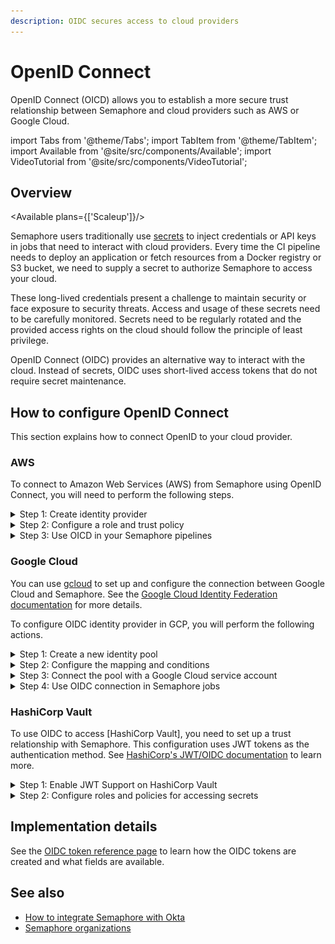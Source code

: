 ```yaml
---
description: OIDC secures access to cloud providers
---
```


# OpenID Connect

OpenID Connect (OICD) allows you to establish a more secure trust relationship between Semaphore and cloud providers such as AWS or Google Cloud.

import Tabs from '@theme/Tabs';
import TabItem from '@theme/TabItem';
import Available from '@site/src/components/Available';
import VideoTutorial from '@site/src/components/VideoTutorial';

## Overview

<Available plans={['Scaleup']}/>

Semaphore users traditionally use [secrets](./secrets) to inject credentials or API keys in jobs that need to interact with cloud providers. Every time the CI pipeline needs to deploy an application or fetch resources from a Docker registry or S3 bucket, we need to supply a secret to authorize Semaphore to access your cloud.

These long-lived credentials present a challenge to maintain security or face exposure to security threats. Access and usage of these secrets need to be carefully monitored. Secrets need to be regularly rotated and the provided access rights on the cloud should follow the principle of least privilege.

OpenID Connect (OIDC) provides an alternative way to interact with the cloud. Instead of secrets, OIDC uses short-lived access tokens that do not require secret maintenance.

## How to configure OpenID Connect

This section explains how to connect OpenID to your cloud provider.

### AWS

To connect to Amazon Web Services (AWS) from Semaphore using OpenID Connect, you will need to perform the following steps.

<details>
<summary>Step 1: Create identity provider</summary>
<div>

1. Log in to the [AWS IAM Console](https://console.aws.amazon.com/iam/)
2. Under **Access management**, select **Identity providers**
3. Press **Add provider**
4. Select **OpenID connect**
5. In **Provider URL** and **Audience** type your [organization URL](./organizations#general-settings), e.g. `https://my-org.semaphoreci.com`
6. Press **Add provider**
   
![Creating an OIDC Identity Provider](./img/aws-identity-provider.jpg)

</div>
</details>

<details>
<summary>Step 2: Configure a role and trust policy</summary>
<div>

1. Log in to the [AWS IAM Console](https://console.aws.amazon.com/iam/)
2. Under **Access management**, select **Roles**
3. Press **Create role**
4. Select **Web identity**
5. Under **Identity provider** and **Audience**, select the provider you created in Step 1
6. Press **Next**
7. Choose the permissions you want this role to have. This typically involves selecting a policy that allows access to the AWS resources your pipelines need. For example, if your pipelines need access to S3, you might choose the `AmazonS3FullAccess` policy.
8. Press **Next**
9. Type the **Role name** and an optional description
10. Press **Create role**

![Adding an OIDC role](./img/add-oidc-role.jpg)

Next, edit the trust policy as follows:

1. Select the newly created Role by name. You may need to use the search box to locate it
2. Select the **Trust relationships** tab
3. Press **Edit trust policy**
4. Edit the `Condition` section (see below for details)
5. Press **Update policy**


The trust policy uses JSON to configure what projects and branches can access the resources assigned to this role. 
    
- Use `StringEquals` to define specific projects and branches 
- Use `StringLike` to match projects and branches using a pattern
- You can combine `StringEquals` and `StringLike` in the same `Condition`

The following example shows how to grant permissions to:

- organization:`my-org` 
- project id: `936a5312-a3b8-4921-8b3f-2cec8baac574`
- repository: `web`
- branch: `main`

```json title="Assigning trust relationship by the exact name"
"Condition": {
    "StringEquals": {
        "my-org.semaphoreci.com:aud": "https://my-org.semaphoreci.com",
        "my-org.semaphoreci.com:sub": "org:my-org:project:936a5312-a3b8-4921-8b3f-2cec8baac574:repo:web:ref_type:branch:ref:refs/heads/main"
 }
}
```

The next example shows how to grant permissions to:

- organization `my-org` 
- project id `936a5312-a3b8-4921-8b3f-2cec8baac574`
- repository `web`
- all branches

```json title="Assigning trust relationship by pattern match"
"Condition": {
    "StringLike": {
        "{org-name}.semaphoreci.com:sub":
        "org:{org-name}:project:936a5312-a3b8-4921-8b3f-2cec8baac574:repo:web:ref_type:branch:ref:refs/heads/*",
 },
}
```

</div>
</details>

<details>
<summary>Step 3: Use OICD in your Semaphore pipelines</summary>
<div>

You can now use OICD to access your AWS resources from any of your pipelines.

In order authenticate with AWS, add these commands to the Semaphore [job](./jobs) that needs access.

```shell "Job commands to authenticate"
export ROLE_ARN="YOUR_AWS_ROLE_NAME"
export SESSION_NAME="semaphore-job-${SEMAPHORE_JOB_ID}"
export CREDENTIALS=$(aws sts assume-role-with-web-identity --role-arn $ROLE_ARN --role-session-name $SESSION_NAME --web-identity-token $SEMAPHORE_OIDC_TOKEN)
export AWS_ACCESS_KEY_ID=$(echo $CREDENTIALS | jq -r '.Credentials.AccessKeyId')
export AWS_SESSION_TOKEN=$(echo $CREDENTIALS | jq -r '.Credentials.SessionToken')
export AWS_SECRET_ACCESS_KEY=$(echo $CREDENTIALS | jq -r '.Credentials.SecretAccessKey')
```

:::note

Replace `YOUR_AWS_ROLE_NAME` with the Role you created in Step 2

:::

</div>
</details>

### Google Cloud

You can use [gcloud](https://cloud.google.com/sdk/gcloud) to set up and configure the connection between Google Cloud and Semaphore. See the [Google Cloud Identity Federation documentation](https://cloud.google.com/iam/docs/configuring-workload-identity-federation#oidc_1) for more details.

To configure OIDC identity provider in GCP, you will perform the following actions.

<details>
<summary>Step 1: Create a new identity pool</summary>
<div>

1. Define a `POOL_ID` name. This unique name served to identify a Google Cloud IAM pool. For example: `semaphoreci-com-identity-pool`
2. Store the pool in an environment variable, e.g `semaphoreci-com-identity-pool`

 ```shell title="Define a name for the identity pool"
    export POOL_ID="<unique-pool-name>" 
 ```

3. Create the identify pool

 ```shell title="Create identity pool"
    gcloud iam workload-identity-pools create $POOL_ID \
    --location="global" \
    --description="Semaphore OIDC Pool" \
    --display-name=$POOL_ID
 ```

</div>
</details>


<details>
<summary>Step 2: Configure the mapping and conditions</summary>
<div>

Next, we need to map fields from the Semaphore OIDC provider to Google Cloud attributes and set conditions where Semaphore can access the identity pool. See [attribute mapping](https://cloud.google.com/iam/docs/configuring-workload-identity-federation#mappings-and-conditions) and [condition mapping](https://cloud.google.com/iam/docs/configuring-workload-identity-federation#mappings-and-conditions) to learn more.

1. Define `PROVIDER_ID` with a unique name for the OIDC provider, for example: `semaphoreci-com`. The variable `ISSUER_URI` should contain your [organization URL](./organizations#general-settings), e.g. `https://my-org.semaphoreci.com`

 ```shell title="Define PROVIDER_ID and ISSUER_URI"
    export PROVIDER_ID="<unique-provider-name>"
    export ISSUER_URI="https://my-org.semaphoreci.com"
 ```

2. Use the following template to grant Google Cloud access to the identity pool created in Step 1. 

 Replace:
    - `<REPOSITORY>` with your repository name, e.g. `web`
    - `<BRANCH>` with the branch that can access the cloud resources, e.g. `refs/heads/main`
    - `<PROJECT_NAME>` with your project name on Semaphore

 ```shell title="Grant access to the identity pool"
    gcloud iam workload-identity-pools providers create-oidc $PROVIDER_ID \
    --location="global" \
    --workload-identity-pool=$POOL_ID \
    --issuer-uri="$ISSUER_URI" \
    --allowed-audiences="$ISSUER_URI" \
    --attribute-mapping="google.subject="semaphore::<REPOSITORY>::<BRANCH>" \
    --attribute-condition="'semaphore::<PROJECT_NAME>::<BRANCH>' == google.subject"
 ```

</div>
</details>


<details>
<summary>Step 3: Connect the pool with a Google Cloud service account</summary>
<div>

Connecting to the pool allows Semaphore to impersonate your Google Cloud service account. To create the connection follow these steps:

1. Define environment variables:
    - `<REPOSITORY>` is the repository name, e.g. `web`
    - `<BRANCH>` is the branch, e.g. `refs/heads/main`

 ```shell
    export SUBJECT="semaphore::<REPOSITORY>::<BRANCH"
    export PROJECT_NUMBER=$(gcloud projects describe $(gcloud config get-value core/project) --format=value\(projectNumber\))
    export MEMBER_ID="principal://iam.googleapis.com/projects/$PROJECT_NUMBER/locations/global/workloadIdentityPools/$POOL_ID/subject/$SUBJECT"
 ```

2. Bind the workload identity user to the service account

 ```shell
    # ID of the service account who you want to impersonate in the pipelines
    export SERVICE_ACCOUNT_EMAIL="myemail@example.com" 

    gcloud iam service-accounts add-iam-policy-binding $SERVICE_ACCOUNT_EMAIL \
        --role=roles/iam.workloadIdentityUser \
     --member="MEMBER_ID"
 ```


See [Granting external identities impersonation permissions](https://cloud.google.com/iam/docs/using-workload-identity-federation#impersonate) to learn more about service accounts.
</div>
</details>

<details>
<summary> Step 4: Use OIDC connection in Semaphore jobs</summary>
<div>

Add the following commands to the Semaphore [job](./jobs) that needs to access your Google Cloud resources

```shell title="Using OIDC in a Semaphore job"
export POOL_ID="<YOUR_POOL_ID>"
export PROVIDER_ID="<YOUR_PROVIDER_ID_NAME>"
export PROJECT_ID="<YOUR_GOOGLE_CLOUD_PROJECT_ID>" 
export SERVICE_ACCOUNT_EMAIL="<YOUR_SERVICE_ACCOUNT_EMAIL>" 
export POOL_URI="projects/$PROJECT_ID/locations/global/workloadIdentityPools/$POOL_ID/providers/$PROVIDER_ID"
echo $SEMAPHORE_OIDC_TOKEN > /tmp/oidc_token
gcloud iam workload-identity-pools create-cred-config $POOL_URI --service-account="$SERVICE_ACCOUNT_EMAIL" --service-account-token-lifetime-seconds=600 --output-file=/home/semaphore/creds.json --credential-source-file=/tmp/oidc_token --credential-source-type="text"
export GOOGLE_APPLICATION_CREDENTIALS=/home/semaphore/creds.json
gcloud auth login --cred-file=/home/semaphore/creds.json
gcloud projects list
```

</div>
</details>

### HashiCorp Vault

To use OIDC to access [HashiCorp Vault], you need to set up a trust relationship with Semaphore. This configuration uses JWT tokens as the authentication method. See [HashiCorp's JWT/OIDC documentation](https://developer.hashicorp.com/vault/docs/auth/jwt) to learn more.


<details>
<summary>Step 1: Enable JWT Support on HashiCorp Vault</summary>
<div>

The first step is to enable JWT authentication support on the Vault

1. Execute the following command to enable JWT on your vault

 ```shell
    vault auth enable jwt
 ```
2. Define a variable with your [organization URL](./organizations#general-settings), e.g. `https://my-org.semaphoreci.com`

 ```shell
    export PROVIDER_URL="https://my-org.semaphoreci.com"
 ```

3. Enable JWT for your Semaphore organization

 ```shell
    vault write auth/jwt/config bound_issuer="$PROVIDER_URL" oidc_discovery_url="$PROVIDER_URL"
 ```
</div>
</details>
<details>
<summary>Step 2: Configure roles and policies for accessing secrets</summary>
<div>
Configure a policy that grants access to specific paths that will be accessed by your Semaphore pipelines. For more details, read Vault's Policies documentation.

1. Create a policy granting access to paths in your Vault. See [Vault policies](https://developer.hashicorp.com/vault/docs/concepts/policies) to learn more about this feature

 ```shell title="Setting read-only permissions to secret/data/production folder"
    vault policy write example-policy - <<EOF
    path "secret/data/production/*" {
    capabilities = [ "read" ]
    }
    EOF

2. Create a role to access the Vault resources
    - Replace `<REPOSITORY>` with your repository
    - Replace `<BRANCH>` with the branch that can access the Vault

 ```shell title="Creating a role"
    vault write auth/jwt/role/example-role -<<EOF
    {
    "role_type": "jwt",
    "user_claim": "actor",
    "bound_claims": {
     "repo": "<REPOSITORY>",
     "branch": "<BRANCH>"
    },
    "policies": ["example-policy"],
    "ttl": "5m"
    }
    EOF
</div>
</details>

<details>
<summary>Step 3: Access Vault secrets from your Semaphore jobs</summary>
<div>

To access the Vault from a Semaphore [job](./jobs), add the following commands at the beginning:

```shell
export VAULT_TOKEN=$(vault write -field=token auth/jwt/login role=example-role jwt=$SEMAPHORE_OIDC_TOKEN)
vault kv get -field=value secret/data/production/my-secret
```
</div>
</details>

## Implementation details

See the [OIDC token reference page](../reference/openid) to learn how the OIDC tokens are created and what fields are available.

## See also

- [How to integrate Semaphore with Okta](./okta)
- [Semaphore organizations](./organizations)

